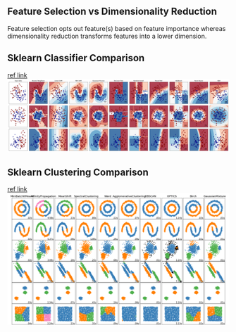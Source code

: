 ## Feature Selection vs Dimensionality Reduction
<p> Feature selection opts out feature(s) based on feature importance whereas dimensionality reduction transforms features into a lower dimension. </p>

## Sklearn Classifier Comparison
[ref link](https://scikit-learn.org/stable/auto_examples/classification/plot_classifier_comparison.html#sphx-glr-auto-examples-classification-plot-classifier-comparison-py)
![Image](https://github.com/AlvinChiew/MachineLearning/blob/main/raw_data/sklearn_classifier_comparison.png?raw=true)

## Sklearn Clustering Comparison
[ref link](https://scikit-learn.org/stable/auto_examples/cluster/plot_cluster_comparison.html#sphx-glr-auto-examples-cluster-plot-cluster-comparison-py)
![Image](https://raw.githubusercontent.com/AlvinChiew/MachineLearning/main/raw_data/sklearn_clustering_comparison.png?raw=true)

